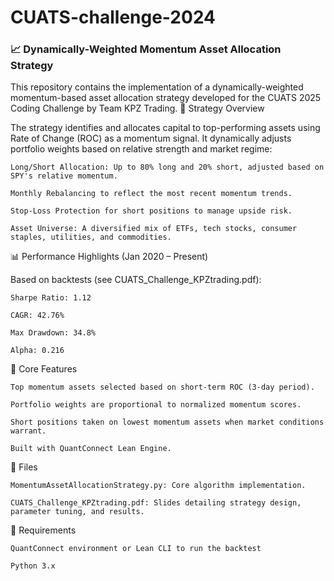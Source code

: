 # CUATS-challenge-2024

### 📈 Dynamically-Weighted Momentum Asset Allocation Strategy

This repository contains the implementation of a dynamically-weighted momentum-based asset allocation strategy developed for the CUATS 2025 Coding Challenge by Team KPZ Trading.
🚀 Strategy Overview

The strategy identifies and allocates capital to top-performing assets using Rate of Change (ROC) as a momentum signal. It dynamically adjusts portfolio weights based on relative strength and market regime:

    Long/Short Allocation: Up to 80% long and 20% short, adjusted based on SPY's relative momentum.

    Monthly Rebalancing to reflect the most recent momentum trends.

    Stop-Loss Protection for short positions to manage upside risk.

    Asset Universe: A diversified mix of ETFs, tech stocks, consumer staples, utilities, and commodities.

📊 Performance Highlights (Jan 2020 – Present)

Based on backtests (see CUATS_Challenge_KPZtrading.pdf):

    Sharpe Ratio: 1.12

    CAGR: 42.76%

    Max Drawdown: 34.8%

    Alpha: 0.216

🧠 Core Features

    Top momentum assets selected based on short-term ROC (3-day period).

    Portfolio weights are proportional to normalized momentum scores.

    Short positions taken on lowest momentum assets when market conditions warrant.

    Built with QuantConnect Lean Engine.

📁 Files

    MomentumAssetAllocationStrategy.py: Core algorithm implementation.

    CUATS_Challenge_KPZtrading.pdf: Slides detailing strategy design, parameter tuning, and results.

📌 Requirements

    QuantConnect environment or Lean CLI to run the backtest

    Python 3.x
